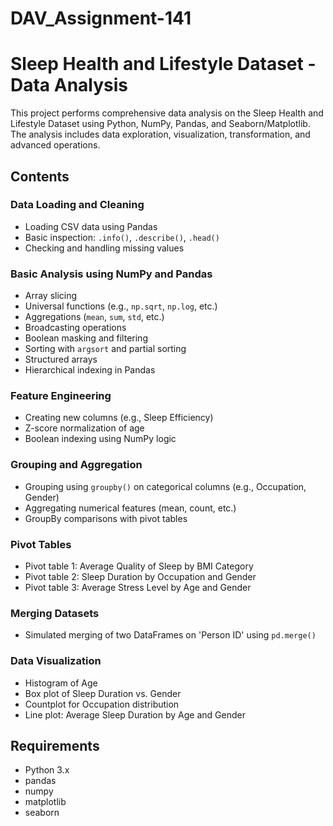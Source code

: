 # DAV_Assignment-141
# Sleep Health and Lifestyle Dataset - Data Analysis

This project performs comprehensive data analysis on the Sleep Health and Lifestyle Dataset using Python, NumPy, Pandas, and Seaborn/Matplotlib. The analysis includes data exploration, visualization, transformation, and advanced operations.

## Contents

### Data Loading and Cleaning
- Loading CSV data using Pandas
- Basic inspection: `.info()`, `.describe()`, `.head()`
- Checking and handling missing values

### Basic Analysis using NumPy and Pandas
- Array slicing
- Universal functions (e.g., `np.sqrt`, `np.log`, etc.)
- Aggregations (`mean`, `sum`, `std`, etc.)
- Broadcasting operations
- Boolean masking and filtering
- Sorting with `argsort` and partial sorting
- Structured arrays
- Hierarchical indexing in Pandas

### Feature Engineering
- Creating new columns (e.g., Sleep Efficiency)
- Z-score normalization of age
- Boolean indexing using NumPy logic

### Grouping and Aggregation
- Grouping using `groupby()` on categorical columns (e.g., Occupation, Gender)
- Aggregating numerical features (mean, count, etc.)
- GroupBy comparisons with pivot tables

### Pivot Tables
- Pivot table 1: Average Quality of Sleep by BMI Category
- Pivot table 2: Sleep Duration by Occupation and Gender
- Pivot table 3: Average Stress Level by Age and Gender

### Merging Datasets
- Simulated merging of two DataFrames on 'Person ID' using `pd.merge()`

### Data Visualization
- Histogram of Age
- Box plot of Sleep Duration vs. Gender
- Countplot for Occupation distribution
- Line plot: Average Sleep Duration by Age and Gender

## Requirements

- Python 3.x
- pandas
- numpy
- matplotlib
- seaborn


